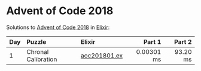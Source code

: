 # Advent of Code 2018

Solutions to [Advent of Code 2018](https://adventofcode.com/2018/) in [Elixir](https://elixir-lang.org/):

| Day  | Puzzle              | Elixir                                              |     Part 1 |   Part 2 |
| :--- | :------------------ | :-------------------------------------------------- | ---------: | -------: |
| 1    | Chronal Calibration | [aoc201801.ex](01_chronal_calibration/aoc201801.ex) | 0.00301 ms | 93.20 ms |
